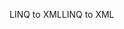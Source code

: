 <span data-ttu-id="9e47d-101">LINQ to XML</span><span class="sxs-lookup"><span data-stu-id="9e47d-101">LINQ to XML</span></span>